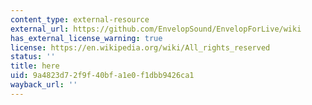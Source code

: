 ```yaml
---
content_type: external-resource
external_url: https://github.com/EnvelopSound/EnvelopForLive/wiki
has_external_license_warning: true
license: https://en.wikipedia.org/wiki/All_rights_reserved
status: ''
title: here
uid: 9a4823d7-2f9f-40bf-a1e0-f1dbb9426ca1
wayback_url: ''
---
```

